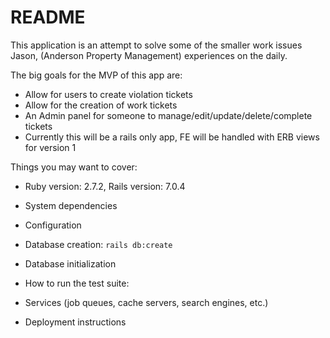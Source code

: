 # README

This application is an attempt to solve some of the smaller work issues Jason, (Anderson Property Management) experiences on the daily.

The big goals for the MVP of this app are:

* Allow for users to create violation tickets
* Allow for the creation of work tickets
* An Admin panel for someone to manage/edit/update/delete/complete tickets
* Currently this will be a rails only app, FE will be handled with ERB views for version 1

Things you may want to cover:

* Ruby version: 2.7.2, Rails version: 7.0.4
* System dependencies

* Configuration

* Database creation: `rails db:create`

* Database initialization

* How to run the test suite:

* Services (job queues, cache servers, search engines, etc.)

* Deployment instructions

